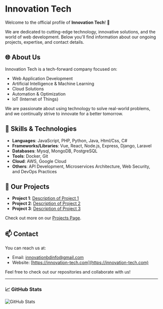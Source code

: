 # Innovation Tech

Welcome to the official profile of **Innovation Tech**! 🚀

We are dedicated to cutting-edge technology, innovative solutions, and the world of web development. Below you'll find information about our ongoing projects, expertise, and contact details.

## 🌐 About Us

Innovation Tech is a tech-forward company focused on:
- Web Application Development
- Artificial Intelligence & Machine Learning
- Cloud Solutions
- Automation & Optimization
- IoT (Internet of Things)

We are passionate about using technology to solve real-world problems, and we continually strive to innovate for a better tomorrow.

## 🔧 Skills & Technologies

- **Languages**: JavaScript, PHP, Python, Java, Html/Css, C#
- **Frameworks/Libraries**: Vue, React, Node.js, Express, Django, Laravel
- **Databases**: Mysql, MongoDB, PostgreSQL
- **Tools**: Docker, Git
- **Cloud**: AWS, Google Cloud
- **Others**: API Development, Microservices Architecture, Web Security, and DevOps Practices

## 🚀 Our Projects

- **Project 1**: [Description of Project 1](https://github.com/tmssictsoft/job-portal)
- **Project 2**: [Description of Project 2](https://github.com/tmssictsoft/e-commers)
- **Project 3**: [Description of Project 3](https://github.com/tmssictsoft/school-mangment)

Check out more on our [Projects Page](https://github.com/innovation-tech-dev?tab=repositories).

## 📫 Contact

You can reach us at:
- Email: [innovationbdinfo@gmail.com](innovationbdinfo@gmail.com)
- Website: [https://innovation-tech.com](https://innovation-tech.com)

Feel free to check out our repositories and collaborate with us!

---

### 📈 GitHub Stats

![GitHub Stats](https://github-readme-stats.vercel.app/api?username=InnovationTech&show_icons=true&hide_title=true&count_private=true&hide=prs)


